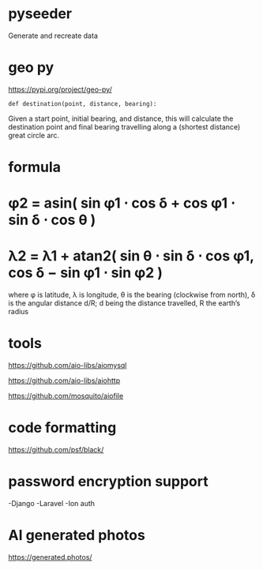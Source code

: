 # pyseeder
Generate and recreate data

# geo py

https://pypi.org/project/geo-py/

`def destination(point, distance, bearing):`

Given a start point, initial bearing, and distance, this will calculate the destina­tion point and final bearing travelling along a (shortest distance) great circle arc.

# formula

# φ2 = asin( sin φ1 ⋅ cos δ + cos φ1 ⋅ sin δ ⋅ cos θ )
# λ2 = λ1 + atan2( sin θ ⋅ sin δ ⋅ cos φ1, cos δ − sin φ1 ⋅ sin φ2 )


where	φ is latitude, λ is longitude, θ is the bearing (clockwise from north), δ is the angular distance d/R; d being the distance travelled, R the earth’s radius

# tools

https://github.com/aio-libs/aiomysql

https://github.com/aio-libs/aiohttp

https://github.com/mosquito/aiofile

# code formatting 

https://github.com/psf/black/

# password encryption support

-Django
-Laravel
-Ion auth

# AI generated photos

https://generated.photos/


